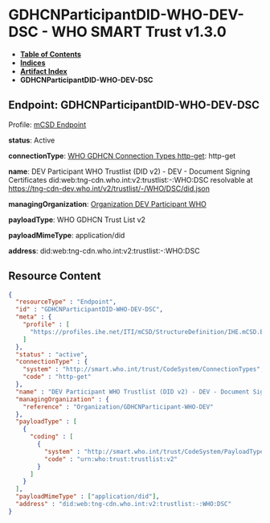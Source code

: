 # GDHCNParticipantDID-WHO-DEV-DSC - WHO SMART Trust v1.3.0

* [**Table of Contents**](toc.md)
* [**Indices**](indices.md)
* [**Artifact Index**](artifacts.md)
* **GDHCNParticipantDID-WHO-DEV-DSC**

## Endpoint: GDHCNParticipantDID-WHO-DEV-DSC

Profile: [mCSD Endpoint](https://profiles.ihe.net/ITI/mCSD/4.0.0/StructureDefinition-IHE.mCSD.Endpoint.html)

**status**: Active

**connectionType**: [WHO GDHCN Connection Types http-get](CodeSystem-ConnectionTypes.md#ConnectionTypes-http-get): http-get

**name**: DEV Participant WHO Trustlist (DID v2) - DEV - Document Signing Certificates did:web:tng-cdn.who.int:v2:trustlist:-:WHO:DSC resolvable at https://tng-cdn-dev.who.int/v2/trustlist/-/WHO/DSC/did.json

**managingOrganization**: [Organization DEV Participant WHO](Organization-GDHCNParticipant-WHO-DEV.md)

**payloadType**: WHO GDHCN Trust List v2

**payloadMimeType**: application/did

**address**: did:web:tng-cdn.who.int:v2:trustlist:-:WHO:DSC



## Resource Content

```json
{
  "resourceType" : "Endpoint",
  "id" : "GDHCNParticipantDID-WHO-DEV-DSC",
  "meta" : {
    "profile" : [
      "https://profiles.ihe.net/ITI/mCSD/StructureDefinition/IHE.mCSD.Endpoint"
    ]
  },
  "status" : "active",
  "connectionType" : {
    "system" : "http://smart.who.int/trust/CodeSystem/ConnectionTypes",
    "code" : "http-get"
  },
  "name" : "DEV Participant WHO Trustlist (DID v2) - DEV - Document Signing Certificates\ndid:web:tng-cdn.who.int:v2:trustlist:-:WHO:DSC\nresolvable at https://tng-cdn-dev.who.int/v2/trustlist/-/WHO/DSC/did.json",
  "managingOrganization" : {
    "reference" : "Organization/GDHCNParticipant-WHO-DEV"
  },
  "payloadType" : [
    {
      "coding" : [
        {
          "system" : "http://smart.who.int/trust/CodeSystem/PayloadTypes",
          "code" : "urn:who:trust:trustlist:v2"
        }
      ]
    }
  ],
  "payloadMimeType" : ["application/did"],
  "address" : "did:web:tng-cdn.who.int:v2:trustlist:-:WHO:DSC"
}

```
